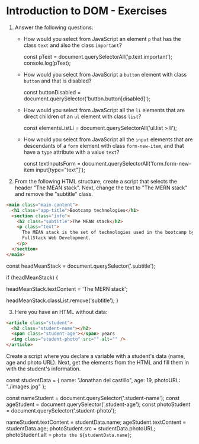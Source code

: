 # Introduction to DOM - Exercises

1. Answer the following questions:

   - How would you select from JavaScript an element `p` that has the class `text` and also the class `important`?

       const pText = document.querySelectorAll('p.text.important');
       console.log(pText);

   - How would you select from JavaScript a `button` element with class `button` and that is disabled?

      const buttonDisabled = document.querySelector('button.button[disabled]');

   - How would you select from JavaScript all the `li` elements that are direct children of an `ul` element with class `list`?

      const elementsListLi = document.querySelectorAll('ul.list > li');

   - How would you select from JavaScript all the `input` elements that are descendants of a `form` element with class `form-new-item`, and that have a `type` attribute with a value `text`?

      const textInputsForm = document.querySelectorAll('form.form-new-item input[type="text"]');


2. From the following HTML structure, create a script that selects the header "The MEAN stack". Next, change the text to "The MERN stack" and remove the "subtitle" class.

```html
<main class="main-content">
  <h1 class="app-title">Bootcamp technologies</h1>
  <section class="info">
    <h2 class="subtitle">The MEAN stack</h2>
    <p class="text">
      The MEAN stack is the set of technologies used in the bootcamp by
      FullStack Web Development.
    </p>
  </section>
</main>
```


const headMeanStack = document.querySelector('.subtitle');

if (headMeanStack) {
 
headMeanStack.textContent = 'The MERN stack';

headMeanStack.classList.remove('subtitle');
}

3. Here you have an HTML without data:

```html
<article class="student">
  <h2 class="student-name"></h2>
  <span class="student-age"></span> years
  <img class="student-photo" src="" alt="" />
</article>
```

Create a script where you declare a variable with a student's data
(name, age and photo URL). Next, get the elements from the HTML
and fill them in with the student's information.

const studentData = {
  name: "Jonathan del castillo",
  age: 19,
  photoURL: "./images.jpg"
};

const nameStudent = document.querySelector('.student-name');
const ageStudent = document.querySelector('.student-age');
const photoStudent = document.querySelector('.student-photo');


nameStudent.textContent = studentData.name;
ageStudent.textContent = studentData.age;
photoStudent.src = studentData.photoURL;
photoStudent.alt = `photo the ${studentData.name}`;